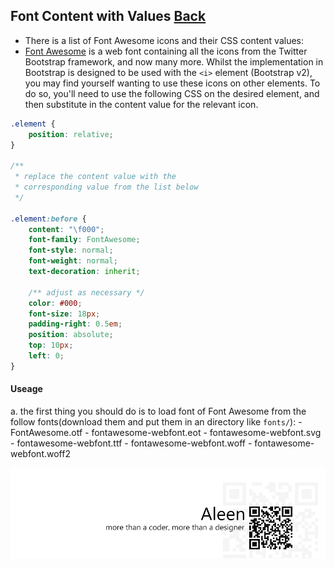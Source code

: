 ## Font Content with Values [**Back**](./../README.md)

- There is a list of Font Awesome icons and their CSS content values:
- [Font Awesome](http://fortawesome.github.com/Font-Awesome/) is a web font containing all the icons from the Twitter Bootstrap framework, and now many more. Whilst the implementation in Bootstrap is designed to be used with the `<i>` element (Bootstrap v2), you may find yourself wanting to use these icons on other elements. To do so, you'll need to use the following CSS on the desired element, and then substitute in the content value for the relevant icon.

```css
.element {
    position: relative;
}
 
/**
 * replace the content value with the
 * corresponding value from the list below
 */
 
.element:before {
    content: "\f000";
    font-family: FontAwesome;
    font-style: normal;
    font-weight: normal;
    text-decoration: inherit;

    /** adjust as necessary */
    color: #000;
    font-size: 18px;
    padding-right: 0.5em;
    position: absolute;
    top: 10px;
    left: 0;
}
```

#### Useage

a. the first thing you should do is to load font of Font Awesome from the follow fonts(download them and put them in an directory like `fonts/`):
    - FontAwesome.otf
    - fontawesome-webfont.eot
    - fontawesome-webfont.svg
    - fontawesome-webfont.ttf
    - fontawesome-webfont.woff
    - fontawesome-webfont.woff2

<a href="http://aleen42.github.io/" target="_blank" ><img src="./../pic/tail.gif"></a>